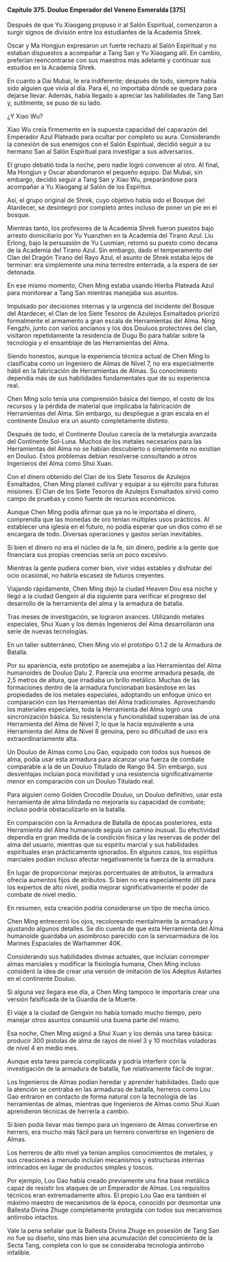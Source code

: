
#### Capítulo 375. Douluo Emperador del Veneno Esmeralda [375]


Después de que Yu Xiaogang propuso ir al Salón Espiritual, comenzaron a surgir signos de división entre los estudiantes de la Academia Shrek.

Oscar y Ma Hongjun expresaron un fuerte rechazo al Salón Espiritual y no estaban dispuestos a acompañar a Tang San y Yu Xiaogang allí. En cambio, preferían reencontrarse con sus maestros más adelante y continuar sus estudios en la Academia Shrek.

En cuanto a Dai Mubai, le era indiferente; después de todo, siempre había sido alguien que vivía al día. Para él, no importaba dónde se quedara para dejarse llevar. Además, había llegado a apreciar las habilidades de Tang San y, sutilmente, se puso de su lado.

¿Y Xiao Wu?

Xiao Wu creía firmemente en la supuesta capacidad del caparazón del Emperador Azul Plateado para ocultar por completo su aura. Considerando la conexión de sus enemigos con el Salón Espiritual, decidió seguir a su hermano San al Salón Espiritual para investigar a sus adversarios.

El grupo debatió toda la noche, pero nadie logró convencer al otro. Al final, Ma Hongjun y Oscar abandonaron el pequeño equipo. Dai Mubai, sin embargo, decidió seguir a Tang San y Xiao Wu, preparándose para acompañar a Yu Xiaogang al Salón de los Espíritus.

Así, el grupo original de Shrek, cuyo objetivo había sido el Bosque del Atardecer, se desintegró por completo antes incluso de poner un pie en el bosque.

Mientras tanto, los profesores de la Academia Shrek fueron puestos bajo arresto domiciliario por Yu Yuanzhen en la Academia del Tirano Azul. Liu Erlong, bajo la persuasión de Yu Luomian, retomó su puesto como decana de la Academia del Tirano Azul. Sin embargo, dado el temperamento del Clan del Dragón Tirano del Rayo Azul, el asunto de Shrek estaba lejos de terminar: era simplemente una mina terrestre enterrada, a la espera de ser detonada.

En ese mismo momento, Chen Ming estaba usando Hierba Plateada Azul para monitorear a Tang San mientras manejaba sus asuntos.

Impulsado por decisiones internas y la urgencia del incidente del Bosque del Atardecer, el Clan de los Siete Tesoros de Azulejos Esmaltados priorizó formalmente el armamento a gran escala de Herramientas del Alma. Ning Fengzhi, junto con varios ancianos y los dos Douluos protectores del clan, visitaron repetidamente la residencia de Dugu Bo para hablar sobre la tecnología y el ensamblaje de las Herramientas del Alma.

Siendo honestos, aunque la experiencia técnica actual de Chen Ming lo clasificaba como un Ingeniero de Almas de Nivel 7, no era especialmente hábil en la fabricación de Herramientas de Almas. Su conocimiento dependía más de sus habilidades fundamentales que de su experiencia real.

Chen Ming solo tenía una comprensión básica del tiempo, el costo de los recursos y la pérdida de material que implicaba la fabricación de Herramientas del Alma. Sin embargo, su despliegue a gran escala en el continente Douluo era un asunto completamente distinto.

Después de todo, el Continente Douluo carecía de la metalurgia avanzada del Continente Sol-Luna. Muchos de los metales necesarios para las Herramientas del Alma no se habían descubierto o simplemente no existían en Douluo. Estos problemas debían resolverse consultando a otros Ingenieros del Alma como Shui Xuan.

Con el dinero obtenido del Clan de los Siete Tesoros de Azulejos Esmaltados, Chen Ming planeó cultivar y equipar a su ejército para futuras misiones. El Clan de los Siete Tesoros de Azulejos Esmaltados sirvió como campo de pruebas y como fuente de recursos económicos.

Aunque Chen Ming podía afirmar que ya no le importaba el dinero, comprendía que las monedas de oro tenían múltiples usos prácticos. Al establecer una iglesia en el futuro, no podía esperar que un dios como él se encargara de todo. Diversas operaciones y gastos serían inevitables.

Si bien el dinero no era el núcleo de la fe, sin dinero, pedirle a la gente que financiara sus propias creencias sería un poco excesivo.

Mientras la gente pudiera comer bien, vivir vidas estables y disfrutar del ocio ocasional, no habría escasez de futuros creyentes.

Viajando rápidamente, Chen Ming dejó la ciudad Heaven Dou esa noche y llegó a la ciudad Gengxin al día siguiente para verificar el progreso del desarrollo de la herramienta del alma y la armadura de batalla.

Tras meses de investigación, se lograron avances. Utilizando metales especiales, Shui Xuan y los demás Ingenieros del Alma desarrollaron una serie de nuevas tecnologías.

En un taller subterráneo, Chen Ming vio el prototipo 0.1.2 de la Armadura de Batalla.

Por su apariencia, este prototipo se asemejaba a las Herramientas del Alma humanoides de Douluo Dalu 2. Parecía una enorme armadura pesada, de 2,5 metros de altura, que irradiaba un brillo metálico. Muchas de las formaciones dentro de la armadura funcionaban basándose en las propiedades de los metales especiales, adoptando un enfoque único en comparación con las Herramientas del Alma tradicionales. Aprovechando los materiales especiales, toda la Herramienta del Alma logró una sincronización básica. Su resistencia y funcionalidad superaban las de una Herramienta del Alma de Nivel 7, lo que la hacía equivalente a una Herramienta del Alma de Nivel 8 genuina, pero su dificultad de uso era extraordinariamente alta.

Un Douluo de Almas como Lou Gao, equipado con todos sus huesos de alma, podía usar esta armadura para alcanzar una fuerza de combate comparable a la de un Douluo Titulado de Rango 94. Sin embargo, sus desventajas incluían poca movilidad y una resistencia significativamente menor en comparación con un Douluo Titulado real.

Para alguien como Golden Crocodile Douluo, un Douluo definitivo, usar esta herramienta de alma blindada no mejoraría su capacidad de combate; incluso podría obstaculizarlo en la batalla.

En comparación con la Armadura de Batalla de épocas posteriores, esta Herramienta del Alma humanoide seguía un camino inusual. Su efectividad dependía en gran medida de la condición física y las reservas de poder del alma del usuario, mientras que su espíritu marcial y sus habilidades espirituales eran prácticamente ignorados. En algunos casos, los espíritus marciales podían incluso afectar negativamente la fuerza de la armadura.

En lugar de proporcionar mejoras porcentuales de atributos, la armadura ofrecía aumentos fijos de atributos. Si bien no era especialmente útil para los expertos de alto nivel, podía mejorar significativamente el poder de combate de nivel medio.

En resumen, esta creación podría considerarse un tipo de mecha único.

Chen Ming entrecerró los ojos, recoloreando mentalmente la armadura y ajustando algunos detalles. Se dio cuenta de que esta Herramienta del Alma humanoide guardaba un asombroso parecido con la servoarmadura de los Marines Espaciales de Warhammer 40K.

Considerando sus habilidades divinas actuales, que incluían corromper almas marciales y modificar la fisiología humana, Chen Ming incluso consideró la idea de crear una versión de imitación de los Adeptus Astartes en el continente Douluo.

Si alguna vez llegara ese día, a Chen Ming tampoco le importaría crear una versión falsificada de la Guardia de la Muerte.

El viaje a la ciudad de Gengxin no había tomado mucho tiempo, pero manejar otros asuntos consumió una buena parte del mismo.

Esa noche, Chen Ming asignó a Shui Xuan y los demás una tarea básica: producir 300 pistolas de alma de rayos de nivel 3 y 10 mochilas voladoras de nivel 4 en medio mes.

Aunque esta tarea parecía complicada y podría interferir con la investigación de la armadura de batalla, fue relativamente fácil de lograr.

Los Ingenieros de Almas podían heredar y aprender habilidades. Dado que la atención se centraba en las armaduras de batalla, herreros como Lou Gao entraron en contacto de forma natural con la tecnología de las herramientas de almas, mientras que Ingenieros de Almas como Shui Xuan aprendieron técnicas de herrería a cambio.

Si bien podía llevar más tiempo para un Ingeniero de Almas convertirse en herrero, era mucho más fácil para un herrero convertirse en Ingeniero de Almas.

Los herreros de alto nivel ya tenían amplios conocimientos de metales, y sus creaciones a menudo incluían mecanismos y estructuras internas intrincados en lugar de productos simples y toscos.

Por ejemplo, Lou Gao había creado previamente una fina base metálica capaz de resistir los ataques de un Emperador de Almas. Los requisitos técnicos eran extremadamente altos. El propio Lou Gao era también el máximo maestro de mecanismos de la época, conocido por desmontar una Ballesta Divina Zhuge completamente protegida con todos sus mecanismos antirrobo intactos.

Vale la pena señalar que la Ballesta Divina Zhuge en posesión de Tang San no fue su diseño, sino más bien una acumulación del conocimiento de la Secta Tang, completa con lo que se consideraba tecnología antirrobo infalible.